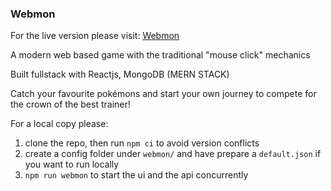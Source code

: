 ### Webmon

For the live version please visit: <a href="https://webmon-carter.herokuapp.com/" target="_blank">Webmon </a>

A modern web based game with the traditional "mouse click" mechanics

Built fullstack with Reactjs, MongoDB (MERN STACK)

Catch your favourite pokémons and start your own journey to compete for the crown of the best trainer!

For a local copy please:

1. clone the repo, then run `npm ci` to avoid version conflicts
2. create a config folder under `webmon/` and have prepare a `default.json` if you want to run locally
3. `npm run webmon` to start the ui and the api concurrently
